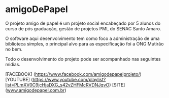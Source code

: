 # amigoDePapel

O projeto amigo de papel é um projeto social encabeçado por 5 alunos do curso de pós graduação, gestão de projetos PMI, do SENAC Santo Amaro. 

O software aqui desenvolvimento tem como foco a administração de uma biblioteca simples, o principal alvo para as especificação foi a ONG Mutirão no bem. 

Todo o desenvolvimento do projeto pode ser acompanhado nas seguintes midias.


[FACEBOOK] (https://www.facebook.com/amigodepapelprojeto/)
[YOUTUBE] (https://www.youtube.com/playlist?list=PLmXV0C9jcHjaDXG_s42vZHFMcRVDNJqvO)
[SITE] (www.amigodepapel.com.br)
